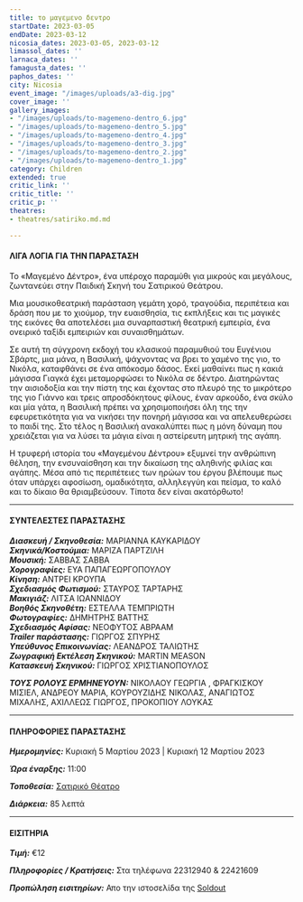 ```yaml
---
title: το μαγεμενο δεντρο
startDate: 2023-03-05
endDate: 2023-03-12
nicosia_dates: 2023-03-05, 2023-03-12
limassol_dates: ''
larnaca_dates: ''
famagusta_dates: ''
paphos_dates: ''
city: Nicosia
event_image: "/images/uploads/a3-dig.jpg"
cover_image: ''
gallery_images:
- "/images/uploads/to-magemeno-dentro_6.jpg"
- "/images/uploads/to-magemeno-dentro_5.jpg"
- "/images/uploads/to-magemeno-dentro_4.jpg"
- "/images/uploads/to-magemeno-dentro_3.jpg"
- "/images/uploads/to-magemeno-dentro_2.jpg"
- "/images/uploads/to-magemeno-dentro_1.jpg"
category: Children
extended: true
critic_link: ''
critic_title: ''
critic_p: ''
theatres:
- theatres/satiriko.md.md

---
```

#### ΛΙΓΑ ΛΟΓΙΑ ΓΙΑ ΤΗΝ ΠΑΡΑΣΤΑΣΗ

Το «Μαγεμένο Δέντρο», ένα υπέροχο παραμύθι για μικρούς και μεγάλους, ζωντανεύει στην Παιδική Σκηνή του Σατιρικού Θεάτρου.

Μια μουσικοθεατρική παράσταση γεμάτη χορό, τραγούδια, περιπέτεια και δράση που με το χιούμορ, την ευαισθησία, τις εκπλήξεις και τις μαγικές της εικόνες θα αποτελέσει μια συναρπαστική θεατρική εμπειρία, ένα ονειρικό ταξίδι εμπειριών και συναισθημάτων.

Σε αυτή τη σύγχρονη εκδοχή του κλασικού παραμυθιού του Ευγένιου Σβάρτς, μια μάνα, η Βασιλική, ψάχνοντας να βρει το χαμένο της γιο, το Νικόλα, καταφθάνει σε ένα απόκοσμο δάσος. Εκεί μαθαίνει πως η κακιά μάγισσα Γιαγκά έχει μεταμορφώσει το Νικόλα σε δέντρο. Διατηρώντας την αισιοδοξία και την πίστη της και έχοντας στο πλευρό της το μικρότερο της γιο Γιάννο και τρεις απροσδόκητους φίλους, έναν αρκούδο, ένα σκύλο και μία γάτα, η Βασιλική πρέπει να χρησιμοποιήσει όλη της την εφευρετικότητα για να νικήσει την πονηρή μάγισσα και να απελευθερώσει το παιδί της. Στο τέλος η Βασιλική ανακαλύπτει πως η μόνη δύναμη που χρειάζεται για να λύσει τα μάγια είναι η αστείρευτη μητρική της αγάπη.

Η τρυφερή ιστορία του «Μαγεμένου Δέντρου» εξυμνεί την ανθρώπινη θέληση, την ενσυναίσθηση και την δικαίωση της αληθινής φιλίας και αγάπης. Μέσα από τις περιπέτειες των ηρώων του έργου βλέπουμε πως όταν υπάρχει αφοσίωση, ομαδικότητα, αλληλεγγύη και πείσμα, το καλό και το δίκαιο θα θριαμβεύσουν. Τίποτα δεν είναι ακατόρθωτο!

***

#### ΣΥΝΤΕΛΕΣΤΕΣ ΠΑΡΑΣΤΑΣΗΣ

**_Διασκευή / Σκηνοθεσία:_** ΜΑΡΙΑΝΝΑ ΚΑΥΚΑΡΙΔΟΥ  
**_Σκηνικά/Κοστούμια:_** ΜΑΡΙΖΑ ΠΑΡΤΖΙΛΗ  
**_Μουσική:_** ΣΑΒΒΑΣ ΣΑΒΒΑ  
**_Χορογραφίες:_** ΕΥΑ ΠΑΠΑΓΕΩΡΓΟΠΟΥΛΟΥ  
**_Κίνηση:_** ΑΝΤΡΕΙ ΚΡΟΥΠΑ  
**_Σχεδιασμός Φωτισμού:_** ΣΤΑΥΡΟΣ ΤΑΡΤΑΡΗΣ  
**_Μακιγιάζ:_** ΛΙΤΣΑ ΙΩΑΝΝΙΔΟΥ  
**_Βοηθός Σκηνοθέτη:_** ΕΣΤΕΛΛΑ ΤΕΜΠΡΙΩΤΗ  
**_Φωτογραφίες:_** ΔΗΜΗΤΡΗΣ ΒΑΤΤΗΣ  
**_Σχεδιασμός Αφίσας:_** ΝΕΟΦΥΤΟΣ ΑΒΡΑΑΜ  
**_Trailer παράστασης:_** ΓΙΩΡΓΟΣ ΣΠΥΡΗΣ  
**_Υπεύθυνος Επικοινωνίας:_** ΛΕΑΝΔΡΟΣ ΤΑΛΙΩΤΗΣ  
**_Ζωγραφική Εκτέλεση Σκηνικού:_** ΜARTIN MEASON  
**_Κατασκευή Σκηνικού:_** ΓΙΩΡΓΟΣ ΧΡΙΣΤΙΑΝΟΠΟΥΛΟΣ

**_ΤΟΥΣ ΡΟΛΟΥΣ ΕΡΜΗΝΕΥΟΥΝ:_** ΝΙΚΟΛΑΟΥ ΓΕΩΡΓΙΑ , ΦΡΑΓΚΙΣΚΟΥ ΜΙΣΙΕΛ, ΑΝΔΡΕΟΥ ΜΑΡΙΑ, ΚΟΥΡΟΥΖΙΔΗΣ ΝΙΚΟΛΑΣ, ΑΝΑΓΙΩΤΟΣ ΜΙΧΑΛΗΣ, ΑΧΙΛΛΕΩΣ ΓΙΩΡΓΟΣ, ΠΡΟΚΟΠΙΟΥ ΛΟΥΚΑΣ

***

#### ΠΛΗΡΟΦΟΡΙΕΣ ΠΑΡΑΣΤΑΣΗΣ

**_Ημερομηνίες:_** Κυριακή 5 Μαρτίου 2023 | Κυριακή 12 Μαρτίου 2023

**_Ώρα έναρξης:_** 11:00

**_Τοποθεσία:_** [Σατιρικό Θέατρο](?#map)

**_Διάρκεια:_** 85 λεπτά

***

#### ΕΙΣΙΤΗΡΙΑ

**_Τιμή:_** €12

**_Πληροφορίες / Κρατήσεις:_** Στα τηλέφωνα 22312940 & 22421609

**_Προπώληση εισιτηρίων:_** Απο την ιστοσελίδα της [Soldout](https://www.soldoutticketbox.com/to-magemeno-dentro-satiriko-2022/?lang=el)